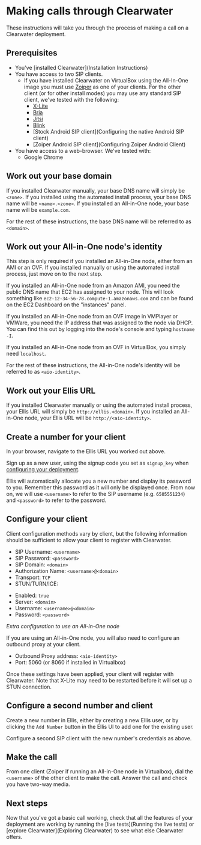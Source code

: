 # Making calls through Clearwater

These instructions will take you through the process of making a call on a Clearwater deployment.

## Prerequisites

* You've [installed Clearwater](Installation Instructions)
* You have access to two SIP clients.
  - If you have installed Clearwater on VirtualBox using the All-In-One image you must use [Zoiper](http://www.zoiper.com/en) as one of your clients.  For the other client (or for other install modes) you may use any standard SIP client, we've tested with the following:
    - [X-Lite](http://www.counterpath.com/x-lite.html)
    - [Bria](http://www.counterpath.com/bria.html‎)
    - [Jitsi](https://jitsi.org/)
    - [Blink](http://icanblink.com/)
    - [Stock Android SIP client](Configuring the native Android SIP client)
    - [Zoiper Android SIP client](Configuring Zoiper Android Client)
* You have access to a web-browser.  We've tested with:
  - Google Chrome

## Work out your base domain

If you installed Clearwater manually, your base DNS name will simply be `<zone>`.
If you installed using the automated install process, your base DNS name will be `<name>.<zone>`.
If you installed an All-in-One node, your base name will be `example.com`.

For the rest of these instructions, the base DNS name will be referred to as `<domain>`.

## Work out your All-in-One node's identity

This step is only required if you installed an All-in-One node, either from an AMI or an OVF.  If you installed manually or using the automated install process, just move on to the next step.

If you installed an All-in-One node from an Amazon AMI, you need the public DNS name that EC2 has assigned to your node.  This will look something like `ec2-12-34-56-78.compute-1.amazonaws.com` and can be found on the EC2 Dashboard on the "instances" panel.

If you installed an All-in-One node from an OVF image in VMPlayer or VMWare, you need the IP address that was assigned to the node via DHCP.  You can find this out by logging into the node's console and typing `hostname -I`.

If you installed an All-in-One node from an OVF in VirtualBox, you simply need `localhost`.

For the rest of these instructions, the All-in-One node's identity will be referred to as `<aio-identity>`.

## Work out your Ellis URL

If you installed Clearwater manually or using the automated install process, your Ellis URL will simply be `http://ellis.<domain>`.
If you installed an All-in-One node, your Ellis URL will be `http://<aio-identity>`.

## Create a number for your client

In your browser, navigate to the Ellis URL you worked out above.

Sign up as a new user, using the signup code you set as `signup_key` when [configuring your deployment](https://github.com/Metaswitch/clearwater-docs/wiki/Installing%20a%20Chef%20client#add-deployment-specific-configuration).

Ellis will automatically allocate you a new number and display its password to you.  Remember this password as it will only be displayed once.  From now on, we will use `<username>` to refer to the SIP username (e.g. `6505551234`) and `<password>` to refer to the password.

## Configure your client

Client configuration methods vary by client, but the following information should be sufficient to allow your client to register with Clearwater.

* SIP Username: `<username>`
* SIP Password: `<password>`
* SIP Domain: `<domain>`
* Authorization Name: `<username>@<domain>`
* Transport: `TCP`
* STUN/TURN/ICE:
 - Enabled: `true`
 - Server: `<domain>`
 - Username: `<username>@<domain>`
 - Password: `<password>`

*Extra configuration to use an All-in-One node*

If you are using an All-in-One node, you will also need to configure an outbound proxy at your client.

* Outbound Proxy address: `<aio-identity>`
* Port: 5060 (or 8060 if installed in Virtualbox)

Once these settings have been applied, your client will register with Clearwater. Note that X-Lite may need to be restarted before it will set up a STUN connection.

## Configure a second number and client

Create a new number in Ellis, either by creating a new Ellis user, or by clicking the `Add Number` button in the Ellis UI to add one for the existing user.

Configure a second SIP client with the new number's credentials as above.

## Make the call

From one client (Zoiper if running an All-in-One node in Virtualbox), dial the `<username>` of the other client to make the call.  Answer the call and check you have two-way media.

## Next steps

Now that you've got a basic call working, check that all the features of your deployment are working by running the [live tests](Running the live tests) or [explore Clearwater](Exploring Clearwater) to see what else Clearwater offers.
